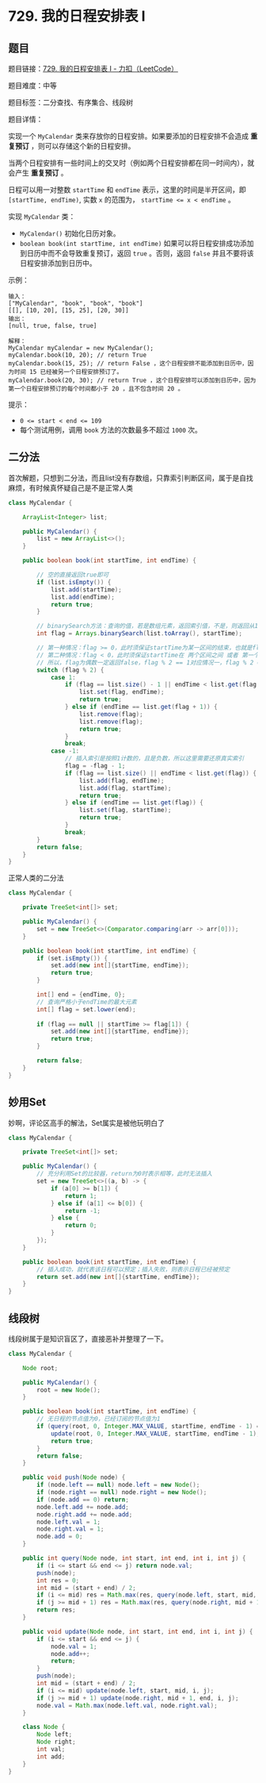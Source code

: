 # 729. 我的日程安排表 I

## 题目

题目链接：[729. 我的日程安排表 I - 力扣（LeetCode）](https://leetcode.cn/problems/my-calendar-i/description/)

题目难度：中等

题目标签：二分查找、有序集合、线段树

题目详情：

实现一个 `MyCalendar` 类来存放你的日程安排。如果要添加的日程安排不会造成 **重复预订** ，则可以存储这个新的日程安排。

当两个日程安排有一些时间上的交叉时（例如两个日程安排都在同一时间内），就会产生 **重复预订** 。

日程可以用一对整数 `startTime` 和 `endTime` 表示，这里的时间是半开区间，即 `[startTime, endTime)`, 实数 `x` 的范围为，  `startTime <= x < endTime` 。

实现 `MyCalendar` 类：

- `MyCalendar()` 初始化日历对象。
- `boolean book(int startTime, int endTime)` 如果可以将日程安排成功添加到日历中而不会导致重复预订，返回 `true` 。否则，返回 `false` 并且不要将该日程安排添加到日历中。

示例：

```
输入：
["MyCalendar", "book", "book", "book"]
[[], [10, 20], [15, 25], [20, 30]]
输出：
[null, true, false, true]

解释：
MyCalendar myCalendar = new MyCalendar();
myCalendar.book(10, 20); // return True
myCalendar.book(15, 25); // return False ，这个日程安排不能添加到日历中，因为时间 15 已经被另一个日程安排预订了。
myCalendar.book(20, 30); // return True ，这个日程安排可以添加到日历中，因为第一个日程安排预订的每个时间都小于 20 ，且不包含时间 20 。
```

提示：

- `0 <= start < end <= 109`
- 每个测试用例，调用 `book` 方法的次数最多不超过 `1000` 次。



## 二分法

首次解题，只想到二分法，而且list没有存数组，只靠索引判断区间，属于是自找麻烦，有时候真怀疑自己是不是正常人类

```java
class MyCalendar {

    ArrayList<Integer> list;

    public MyCalendar() {
        list = new ArrayList<>();
    }

    public boolean book(int startTime, int endTime) {

        // 空的直接返回true即可
        if (list.isEmpty()) {
            list.add(startTime);
            list.add(endTime);
            return true;
        }

        // binarySearch方法：查询的值，若是数组元素，返回索引值，不是，则返回从1开始计数的“-插入点索引值”
        int flag = Arrays.binarySearch(list.toArray(), startTime);

        // 第一种情况：flag >= 0，此时须保证startTime为某一区间的结束，也就是flag必须为奇数
        // 第二种情况：flag < 0，此时须保证startTime在 两个区间之间 或者 第一个区间之前 或者 最后一个区间之后，也就是flag必须为奇数
        // 所以，flag为偶数一定返回false，flag % 2 == 1对应情况一，flag % 2 == -1对应情况二
        switch (flag % 2) {
            case 1:
                if (flag == list.size() - 1 || endTime < list.get(flag + 1)) {
                    list.set(flag, endTime);
                    return true;
                } else if (endTime == list.get(flag + 1)) {
                    list.remove(flag);
                    list.remove(flag);
                    return true;
                }
                break;
            case -1:
                // 插入索引是按照1计数的，且是负数，所以这里需要还原真实索引
                flag = -flag - 1;
                if (flag == list.size() || endTime < list.get(flag)) {
                    list.add(flag, endTime);
                    list.add(flag, startTime);
                    return true;
                } else if (endTime == list.get(flag)) {
                    list.set(flag, startTime);
                    return true;
                }
                break;
        }
        return false;
    }
}
```



正常人类的二分法

``` java
class MyCalendar {

    private TreeSet<int[]> set;

    public MyCalendar() {
        set = new TreeSet<>(Comparator.comparing(arr -> arr[0]));
    }

    public boolean book(int startTime, int endTime) {
        if (set.isEmpty()) {
            set.add(new int[]{startTime, endTime});
            return true;
        }

        int[] end = {endTime, 0};
        // 查询严格小于endTime的最大元素
        int[] flag = set.lower(end);
        
        if (flag == null || startTime >= flag[1]) {
            set.add(new int[]{startTime, endTime});
            return true;
        }

        return false;
    }
}
```



## 妙用Set

妙啊，评论区高手的解法，Set属实是被他玩明白了

``` java
class MyCalendar {

    private TreeSet<int[]> set;

    public MyCalendar() {
        // 充分利用Set的比较器，return为0时表示相等，此时无法插入
        set = new TreeSet<>((a, b) -> {
            if (a[0] >= b[1]) {
                return 1;
            } else if (a[1] <= b[0]) {
                return -1;
            } else {
                return 0;
            }
        });
    }

    public boolean book(int startTime, int endTime) {
        // 插入成功，就代表该日程可以预定；插入失败，则表示日程已经被预定
        return set.add(new int[]{startTime, endTime});
    }
}
```



## 线段树

线段树属于是知识盲区了，直接恶补并整理了一下。

``` java
class MyCalendar {

    Node root;

    public MyCalendar() {
        root = new Node();
    }

    public boolean book(int startTime, int endTime) {
        // 无日程的节点值为0，已经订阅的节点值为1
        if (query(root, 0, Integer.MAX_VALUE, startTime, endTime - 1) == 0) {
            update(root, 0, Integer.MAX_VALUE, startTime, endTime - 1);
            return true;
        }
        return false;
    }

    public void push(Node node) {
        if (node.left == null) node.left = new Node();
        if (node.right == null) node.right = new Node();
        if (node.add == 0) return;
        node.left.add += node.add;
        node.right.add += node.add;
        node.left.val = 1;
        node.right.val = 1;
        node.add = 0;
    }

    public int query(Node node, int start, int end, int i, int j) {
        if (i <= start && end <= j) return node.val;
        push(node);
        int res = 0;
        int mid = (start + end) / 2;
        if (i <= mid) res = Math.max(res, query(node.left, start, mid, i, j));
        if (j >= mid + 1) res = Math.max(res, query(node.right, mid + 1, end, i, j));
        return res;
    }

    public void update(Node node, int start, int end, int i, int j) {
        if (i <= start && end <= j) {
            node.val = 1;
            node.add++;
            return;
        }
        push(node);
        int mid = (start + end) / 2;
        if (i <= mid) update(node.left, start, mid, i, j);
        if (j >= mid + 1) update(node.right, mid + 1, end, i, j);
        node.val = Math.max(node.left.val, node.right.val);
    }

    class Node {
        Node left;
        Node right;
        int val;
        int add;
    }
}
```

